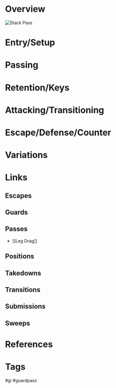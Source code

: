 # Overview


![Stack Pass](https://cdn.evolve-university.com/wp-content/uploads/2022/04/stack-pass-bjj.jpg)
# Entry/Setup
# Passing
# Retention/Keys
# Attacking/Transitioning
# Escape/Defense/Counter
# Variations
# Links
## Escapes
## Guards
## Passes
- [[Leg Drag]]
## Positions
## Takedowns
## Transitions
## Submissions
## Sweeps
# References
# Tags
#gi #guardpass 